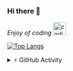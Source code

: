 ### Hi there 👋
<p><em>Enjoy of coding <img src="https://media.giphy.com/media/WUlplcMpOCEmTGBtBW/giphy.gif" width="30" alt="coding cat"></em></p>

[![Top Langs](https://github-readme-stats.vercel.app/api/top-langs/?username=temu4)](https://github.com/Temu4?tab=repositories)

<details>
  <summary>⚡ GitHub Activity</summary>
  <img src="https://github-readme-stats.vercel.app/api?username=temu4&show_icons=true" alt="Temu4's GitHub stats"/>
</details>

<!--
**Temu4/Temu4** is a ✨ _special_ ✨ repository because its `README.md` (this file) appears on your GitHub profile.

Here are some ideas to get you started:

- 🔭 I’m currently working on ...
- 🌱 I’m currently learning ...
- 👯 I’m looking to collaborate on ...
- 🤔 I’m looking for help with ...
- 💬 Ask me about ...
- 📫 How to reach me: ...
- 😄 Pronouns: ...
- ⚡ Fun fact: ...
-->

